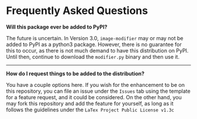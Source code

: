 # Frequently Asked Questions

**Will this package ever be added to PyPI?**

The future is uncertain. In Version 3.0, `image-modifier` may or may not be added to PyPI as a python3 package. However, there is no guarantee for this to occur, as
there is not much demand to have this distribution on PyPI. Until then, continue to download the `modifier.py` binary and then use it.

___

**How do I request things to be added to the distribution?**

You have a couple options here. If you wish for the enhancement to be on this repository, you can file an issue under the `Issues` tab using the template for a 
feature request, and it could be considered. On the other hand, you may fork this repository and add the feature for yourself, as long as it follows the guidelines
under the `LaTex Project Public License v1.3c`
